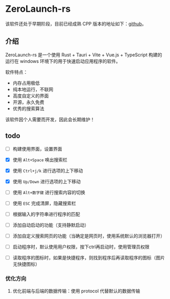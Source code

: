 # ZeroLaunch-rs

该软件还处于早期阶段，目前已经成熟 CPP 版本的地址如下：[github](https://github.com/ghost-him/ZeroLaunch-CPP)。

## 介绍

ZeroLaunch-rs 是一个使用 Rust + Tauri + Vite + Vue.js + TypeScript 构建的运行在 windows 环境下的用于快速启动应用程序的软件。

软件特点：

- 内存占用极低
- 纯本地运行，不联网
- 高度自定义的界面
- 开源，永久免费
- 优秀的搜索算法

该软件因个人需要而开发，因此会长期维护！

## todo

- [ ] 构建使用界面，设置界面
- [x] 使用 `Alt+Space` 唤出搜索栏
- [x] 使用 `Ctrl+j/k` 进行选项的上下移动
- [x] 使用 `Up/Down` 进行选项的上下移动
- [ ] 使用 `Alt+数字键` 进行搜索内容的切换
- [ ] 使用 `ESC` 完成清屏，隐藏搜索栏
- [ ] 根据输入的字符串进行程序的匹配
- [ ] 添加自动启动的功能（支持静默启动）
- [ ] 添加自定义搜索网页的功能（当确定是网页时，使用系统默认的浏览器打开）
- [ ] 启动程序时，默认使用用户权限，按下ctrl再启动时，使用管理员权限
- [ ] 读取程序的图标时，如果是快捷程序，则找到程序后再读取程序的图标（图片无快捷图标）


### 优化方向

1. 优化前端与后端的数据传输：使用 protocol 代替默认的数据传输
